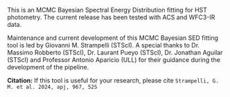 This is an MCMC Bayesian Spectral Energy Distribution fitting for HST photometry. The current release has been tested with ACS and WFC3-IR data.

Maintenance and current development of this MCMC Bayesian SED fitting tool is led by Giovanni M. Strampelli (STScI).
A special thanks to Dr. Massimo Robberto (STScI), Dr. Laurant Pueyo (STScI), Dr. Jonathan Aguilar (STScI) and Professor
Antonio Aparicio (ULL) for their guidance during the development of the pipeline.

**Citation:**
If this tool is useful for your research,
please cite
`Strampelli, G. M. et al. 2024, apj, 967, 52S`
